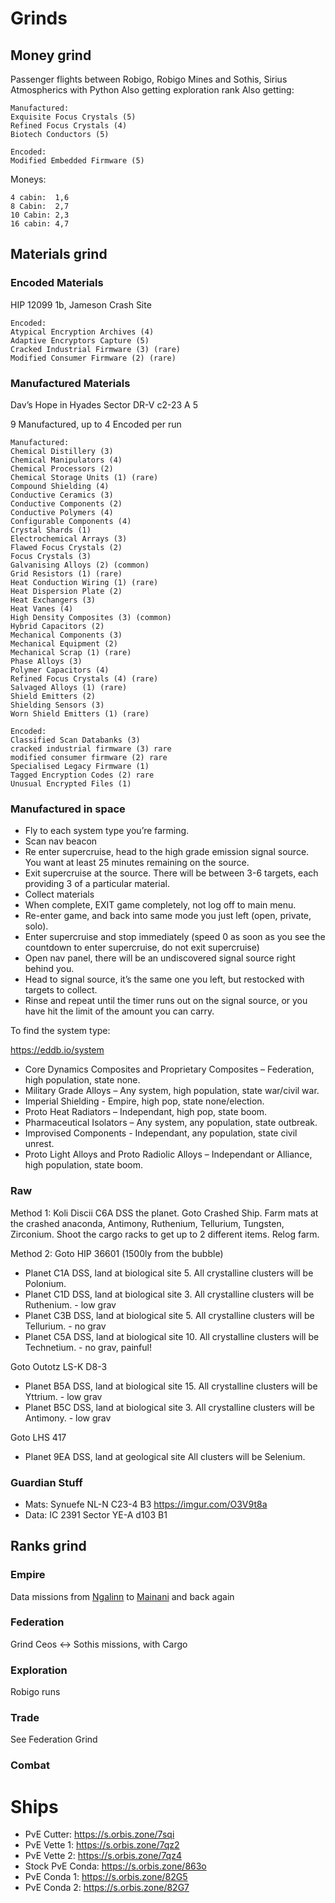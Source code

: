 # Grinds
## Money grind
Passenger flights between Robigo, Robigo Mines and Sothis, Sirius Atmospherics with Python
Also getting exploration rank
Also getting:

    Manufactured:
    Exquisite Focus Crystals (5)
    Refined Focus Crystals (4)
    Biotech Conductors (5)

    Encoded:
    Modified Embedded Firmware (5)

Moneys:

    4 cabin:  1,6
    8 Cabin:  2,7
    10 Cabin: 2,3
    16 cabin: 4,7

## Materials grind
### Encoded Materials
HIP 12099 1b, Jameson Crash Site

    Encoded:
    Atypical Encryption Archives (4)	
    Adaptive Encryptors Capture (5)	
    Cracked Industrial Firmware (3) (rare)
    Modified Consumer Firmware (2) (rare)

### Manufactured Materials
Dav’s Hope in Hyades Sector DR-V c2-23 A 5

9 Manufactured, up to 4 Encoded per run

    Manufactured:
    Chemical Distillery (3)  
    Chemical Manipulators (4)  
    Chemical Processors (2)  
    Chemical Storage Units (1) (rare) 
    Compound Shielding (4)  
    Conductive Ceramics (3)  
    Conductive Components (2)  
    Conductive Polymers (4)  
    Configurable Components (4)  
    Crystal Shards (1)  
    Electrochemical Arrays (3)  
    Flawed Focus Crystals (2)  
    Focus Crystals (3)  
    Galvanising Alloys (2) (common) 
    Grid Resistors (1) (rare) 
    Heat Conduction Wiring (1) (rare) 
    Heat Dispersion Plate (2)  
    Heat Exchangers (3)  
    Heat Vanes (4)  
    High Density Composites (3) (common) 
    Hybrid Capacitors (2)  
    Mechanical Components (3)  
    Mechanical Equipment (2)  
    Mechanical Scrap (1) (rare) 
    Phase Alloys (3)  
    Polymer Capacitors (4)  
    Refined Focus Crystals (4) (rare) 
    Salvaged Alloys (1) (rare) 
    Shield Emitters (2)  
    Shielding Sensors (3)  
    Worn Shield Emitters (1) (rare) 
    
    Encoded:
    Classified Scan Databanks (3)
    cracked industrial firmware (3) rare
    modified consumer firmware (2) rare
    Specialised Legacy Firmware (1)
    Tagged Encryption Codes (2) rare
    Unusual Encrypted Files (1)

### Manufactured in space

- Fly to each system type you’re farming.
- Scan nav beacon
- Re enter supercruise, head to the high grade emission signal source. You want at least 25 minutes remaining on the source.
- Exit supercruise at the source. There will be between 3-6 targets, each providing 3 of a particular material.
- Collect materials
- When complete, EXIT game completely, not log off to main menu.
- Re-enter game, and back into same mode you just left (open, private, solo).
- Enter supercruise and stop immediately (speed 0 as soon as you see the countdown to enter supercruise, do not exit supercruise)
- Open nav panel, there will be an undiscovered signal source right behind you.
- Head to signal source, it’s the same one you left, but restocked with targets to collect.
- Rinse and repeat until the timer runs out on the signal source, or you have hit the limit of the amount you can carry.

To find the system type:

https://eddb.io/system

- Core Dynamics Composites and Proprietary Composites – Federation, high population, state none.
- Military Grade Alloys – Any system, high population, state war/civil war.
- Imperial Shielding - Empire, high pop, state none/election.
- Proto Heat Radiators – Independant, high pop, state boom.
- Pharmaceutical Isolators – Any system, any population, state outbreak.
- Improvised Components - Independant, any population, state civil unrest.
- Proto Light Alloys and Proto Radiolic Alloys – Independant or Alliance, high population, state boom.

### Raw

Method 1:
Koli Discii C6A
DSS the planet.
Goto Crashed Ship.
Farm mats at the crashed anaconda, Antimony, Ruthenium, Tellurium, Tungsten, Zirconium. Shoot the cargo racks to get up to 2 different items.
Relog farm.

Method 2:
Goto HIP 36601 (1500ly from the bubble)
- Planet C1A
DSS, land at biological site 5.
All crystalline clusters will be Polonium.
- Planet C1D
DSS, land at biological site 3.
All crystalline clusters will be Ruthenium. - low grav
- Planet C3B
DSS, land at biological site 5.
All crystalline clusters will be Tellurium. - no grav
- Planet C5A
DSS, land at biological site 10.
All crystalline clusters will be Technetium. - no grav, painful!

Goto Outotz LS-K D8-3
- Planet B5A
DSS, land at biological site 15.
All crystalline clusters will be Yttrium. - low grav
- Planet B5C
DSS, land at biological site 3.
All crystalline clusters will be Antimony. - low grav

Goto LHS 417
- Planet 9EA
DSS, land at geological site
All clusters will be Selenium.

### Guardian Stuff
- Mats: Synuefe NL-N C23-4 B3 https://imgur.com/O3V9t8a
- Data: IC 2391 Sector YE-A d103 B1

## Ranks grind
### Empire
Data missions from [Ngalinn](https://inara.cz/galaxy-station/37051/) to [Mainani](https://inara.cz/galaxy-station/35821/) and back again

### Federation
Grind Ceos <-> Sothis missions, with Cargo

### Exploration
Robigo runs

### Trade

See Federation Grind

### Combat

# Ships

- PvE Cutter: https://s.orbis.zone/7sqi
- PvE Vette 1: https://s.orbis.zone/7qz2
- PvE Vette 2: https://s.orbis.zone/7qz4
- Stock PvE Conda: https://s.orbis.zone/863o
- PvE Conda 1: https://s.orbis.zone/82G5
- PvE Conda 2: https://s.orbis.zone/82G7


